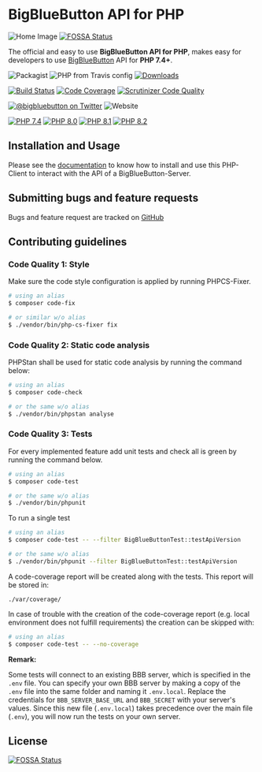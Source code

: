# BigBlueButton API for PHP

![Home Image](https://raw.githubusercontent.com/wiki/bigbluebutton/bigbluebutton-api-php/images/header.png)
[![FOSSA Status](https://app.fossa.com/api/projects/git%2Bgithub.com%2Fbigbluebutton%2Fbigbluebutton-api-php.svg?type=shield)](https://app.fossa.com/projects/git%2Bgithub.com%2Fbigbluebutton%2Fbigbluebutton-api-php?ref=badge_shield)

The official and easy to use **BigBlueButton API for PHP**, makes easy for developers to use [BigBlueButton][bbb] API for **PHP 7.4+**.

![Packagist](https://img.shields.io/packagist/v/bigbluebutton/bigbluebutton-api-php.svg?label=release)
![PHP from Travis config](https://img.shields.io/travis/php-v/bigbluebutton/bigbluebutton-api-php.svg)
[![Downloads](https://img.shields.io/packagist/dt/bigbluebutton/bigbluebutton-api-php.svg?style=flat-square)](https://packagist.org/packages/bigbluebutton/bigbluebutton-api-php)

[![Build Status](https://scrutinizer-ci.com/g/bigbluebutton/bigbluebutton-api-php/badges/build.png?b=master)](https://scrutinizer-ci.com/g/bigbluebutton/bigbluebutton-api-php/build-status/master)
[![Code Coverage](https://scrutinizer-ci.com/g/bigbluebutton/bigbluebutton-api-php/badges/coverage.png?b=master)](https://scrutinizer-ci.com/g/bigbluebutton/bigbluebutton-api-php/?branch=master)
[![Scrutinizer Code Quality](https://scrutinizer-ci.com/g/bigbluebutton/bigbluebutton-api-php/badges/quality-score.png?b=master)](https://scrutinizer-ci.com/g/bigbluebutton/bigbluebutton-api-php/?branch=master)

[![@bigbluebutton on Twitter](https://img.shields.io/badge/twitter-%40bigbluebutton-blue.svg?style=flat)](https://twitter.com/bigbluebutton)
![Website](https://img.shields.io/website-up-down-green-red/http/bigbluebutton.org.svg?label=BigBlueButton.org)

[![PHP 7.4](https://img.shields.io/badge/php-7.4-f33.svg?style=flat-square)](https://www.php.net/supported-versions.php)
[![PHP 8.0](https://img.shields.io/badge/php-8.0-f93.svg?style=flat-square)](https://www.php.net/supported-versions.php)
[![PHP 8.1](https://img.shields.io/badge/php-8.1-9c9.svg?style=flat-square)](https://www.php.net/supported-versions.php)
[![PHP 8.2](https://img.shields.io/badge/php-8.2-9c9.svg?style=flat-square)](https://www.php.net/supported-versions.php)

## Installation and Usage

Please see the [documentation](./docs/Home.md) to know how to install and use this PHP-Client to interact with the API of a BigBlueButton-Server.

## Submitting bugs and feature requests

Bugs and feature request are tracked on [GitHub](https://github.com/bigbluebutton/bigbluebutton-api-php/issues)

## Contributing guidelines
### Code Quality 1: Style

Make sure the code style configuration is applied by running PHPCS-Fixer.

```bash
# using an alias
$ composer code-fix

# or similar w/o alias
$ ./vendor/bin/php-cs-fixer fix
```

### Code Quality 2: Static code analysis
PHPStan shall be used for static code analysis by running the command below:

```bash
# using an alias
$ composer code-check

# or the same w/o alias
$ ./vendor/bin/phpstan analyse
```

### Code Quality 3: Tests

For every implemented feature add unit tests and check all is green by running the command below.

```bash
# using an alias
$ composer code-test

# or the same w/o alias
$ ./vendor/bin/phpunit
```

To run a single test

```bash
# using an alias
$ composer code-test -- --filter BigBlueButtonTest::testApiVersion

# or the same w/o alias
$ ./vendor/bin/phpunit --filter BigBlueButtonTest::testApiVersion
```
A code-coverage report will be created along with the tests. This report will be stored in:
````
./var/coverage/
````
In case of trouble with the creation of the code-coverage report (e.g. local environment does not fulfill requirements) 
the creation can be skipped with:
```bash
# using an alias
$ composer code-test -- --no-coverage
```

**Remark:**

Some tests will connect to an existing BBB server, which is specified in the `.env` file. You 
can specify your own BBB server by making a copy of the `.env` file into the same folder and naming it `.env.local`.
Replace the credentials for `BBB_SERVER_BASE_URL` and `BBB_SECRET` with your server's values. 
Since this new file (`.env.local`) takes precedence over the main file (`.env`), you will now run
the tests on your own server.

[bbb]: http://bigbluebutton.org
[composer]: https://getcomposer.org
[INSTALL]: samples/README.md
[wiki]: https://github.com/bigbluebutton/bigbluebutton-api-php/wiki

## License
[![FOSSA Status](https://app.fossa.com/api/projects/git%2Bgithub.com%2Fbigbluebutton%2Fbigbluebutton-api-php.svg?type=large)](https://app.fossa.com/projects/git%2Bgithub.com%2Fbigbluebutton%2Fbigbluebutton-api-php?ref=badge_large)